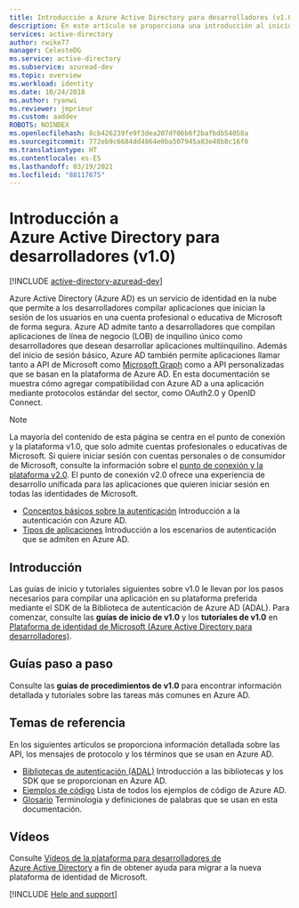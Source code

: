```yaml
---
title: Introducción a Azure Active Directory para desarrolladores (v1.0)
description: En este artículo se proporciona una introducción al inicio de sesión en las cuentas profesionales y educativas de Microsoft con el punto de conexión y la plataforma de Azure Active Directory v1.0.
services: active-directory
author: rwike77
manager: CelesteDG
ms.service: active-directory
ms.subservice: azuread-dev
ms.topic: overview
ms.workload: identity
ms.date: 10/24/2018
ms.author: ryanwi
ms.reviewer: jmprieur
ms.custom: aaddev
ROBOTS: NOINDEX
ms.openlocfilehash: 8cb426239fe9f3dea207df06b6f2bafbdb54058a
ms.sourcegitcommit: 772eb9c6684dd4864e0ba507945a83e48b8c16f0
ms.translationtype: HT
ms.contentlocale: es-ES
ms.lasthandoff: 03/19/2021
ms.locfileid: "88117675"
---
```

# <a name="azure-active-directory-for-developers-v10-overview"></a>Introducción a Azure Active Directory para desarrolladores (v1.0)

[!INCLUDE [active-directory-azuread-dev](../../../includes/active-directory-azuread-dev.md)]

Azure Active Directory (Azure AD) es un servicio de identidad en la nube que permite a los desarrolladores compilar aplicaciones que inician la sesión de los usuarios en una cuenta profesional o educativa de Microsoft de forma segura. Azure AD admite tanto a desarrolladores que compilan aplicaciones de línea de negocio (LOB) de inquilino único como desarrolladores que desean desarrollar aplicaciones multiinquilino. Además del inicio de sesión básico, Azure AD también permite aplicaciones llamar tanto a API de Microsoft como [Microsoft Graph](/graph/overview) como a API personalizadas que se basan en la plataforma de Azure AD. En esta documentación se muestra cómo agregar compatibilidad con Azure AD a una aplicación mediante protocolos estándar del sector, como OAuth2.0 y OpenID Connect.

> [!NOTE]
> La mayoría del contenido de esta página se centra en el punto de conexión y la plataforma v1.0, que solo admite cuentas profesionales o educativas de Microsoft. Si quiere iniciar sesión con cuentas personales o de consumidor de Microsoft, consulte la información sobre el [punto de conexión y la plataforma v2.0](../develop/v2-overview.md). El punto de conexión v2.0 ofrece una experiencia de desarrollo unificada para las aplicaciones que quieren iniciar sesión en todas las identidades de Microsoft.

- [Conceptos básicos sobre la autenticación](v1-authentication-scenarios.md) Introducción a la autenticación con Azure AD.
- [Tipos de aplicaciones](app-types.md) Introducción a los escenarios de autenticación que se admiten en Azure AD.

## <a name="get-started"></a>Introducción

Las guías de inicio y tutoriales siguientes sobre v1.0 le llevan por los pasos necesarios para compilar una aplicación en su plataforma preferida mediante el SDK de la Biblioteca de autenticación de Azure AD (ADAL). Para comenzar, consulte las **guías de inicio de v1.0** y los **tutoriales de v1.0** en [Plataforma de identidad de Microsoft (Azure Active Directory para desarrolladores)](index.yml).

## <a name="how-to-guides"></a>Guías paso a paso

Consulte las **guías de procedimientos de v1.0** para encontrar información detallada y tutoriales sobre las tareas más comunes en Azure AD.

## <a name="reference-topics"></a>Temas de referencia

En los siguientes artículos se proporciona información detallada sobre las API, los mensajes de protocolo y los términos que se usan en Azure AD.

- [Bibliotecas de autenticación (ADAL)](active-directory-authentication-libraries.md) Introducción a las bibliotecas y los SDK que se proporcionan en Azure AD.
- [Ejemplos de código](sample-v1-code.md) Lista de todos los ejemplos de código de Azure AD.
- [Glosario](../develop/developer-glossary.md?toc=/azure/active-directory/azuread-dev/toc.json&bc=/azure/active-directory/azuread-dev/breadcrumb/toc.json) Terminología y definiciones de palabras que se usan en esta documentación.

## <a name="videos"></a>Vídeos

Consulte [Vídeos de la plataforma para desarrolladores de Azure Active Directory](videos.md) a fin de obtener ayuda para migrar a la nueva plataforma de identidad de Microsoft.

[!INCLUDE [Help and support](../../../includes/active-directory-develop-help-support-include.md)]